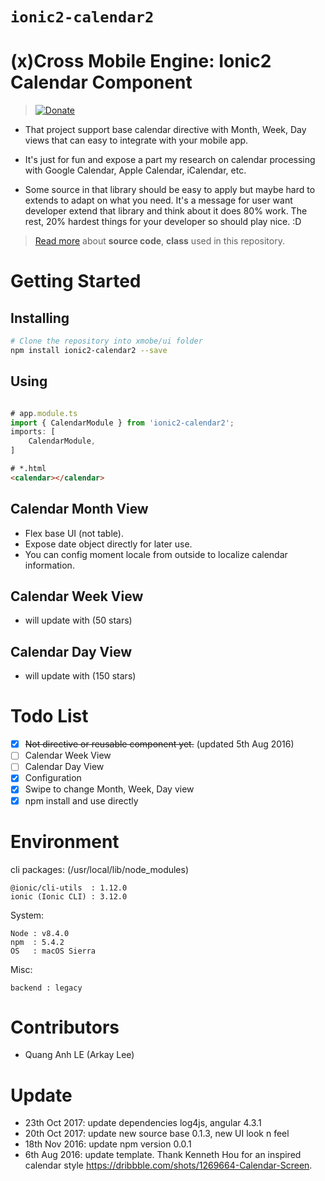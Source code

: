 # `ionic2-calendar2` 
# (x)Cross Mobile Engine: Ionic2 Calendar Component

> [![Donate](https://www.paypalobjects.com/en_US/i/btn/btn_donate_LG.gif)](https://www.paypal.com/cgi-bin/webscr?cmd=_donations&business=quanganh%40aiti%2ecom%2evn&lc=VN&item_name=Ionic2%20Calendar&item_number=ionic2calendar&no_note=0&currency_code=USD&bn=PP%2dDonationsBF%3abtn_donateCC_LG%2egif%3aNonHostedGuest)

- That project support base calendar directive with Month, Week, Day views that can easy to integrate with your mobile app.

- It's just for fun and expose a part my research on calendar processing with Google Calendar, Apple Calendar, iCalendar, etc.

- Some source in that library should be easy to apply but maybe hard to extends to adapt on what you need. It's a message for user want developer extend that library and think about it does 80% work. The rest, 20% hardest things for your developer so should play nice. :D 

> [Read more](https://quanganh206.github.io/ionic2-calendar/) about **source code**, **class** used in this repository.

# Getting Started

## Installing
```bash
# Clone the repository into xmobe/ui folder
npm install ionic2-calendar2 --save
```

## Using
```typescript

# app.module.ts
import { CalendarModule } from 'ionic2-calendar2';
imports: [
    CalendarModule,
]
```

```html
# *.html
<calendar></calendar>
```

## Calendar Month View 
- Flex base UI (not table).
- Expose date object directly for later use.
- You can config moment locale from outside to localize calendar information.

## Calendar Week View
- will update with (50 stars)

## Calendar Day View 
- will update with (150 stars)

# Todo List
- [x] ~~Not directive or reusable component yet.~~ (updated 5th Aug 2016)
- [ ] Calendar Week View
- [ ] Calendar Day View
- [x] Configuration
- [x] Swipe to change Month, Week, Day view
- [x] npm install and use directly  

# Environment
cli packages: (/usr/local/lib/node_modules)

    @ionic/cli-utils  : 1.12.0
    ionic (Ionic CLI) : 3.12.0

System:

    Node : v8.4.0
    npm  : 5.4.2 
    OS   : macOS Sierra

Misc:

    backend : legacy

# Contributors
- Quang Anh LE (Arkay Lee)

# Update 
- 23th Oct 2017:    update dependencies log4js, angular 4.3.1
- 20th Oct 2017:    update new source base 0.1.3, new UI look n feel
- 18th Nov 2016:    update npm version 0.0.1
- 6th Aug 2016:     update template. Thank Kenneth Hou for an inspired calendar style https://dribbble.com/shots/1269664-Calendar-Screen.